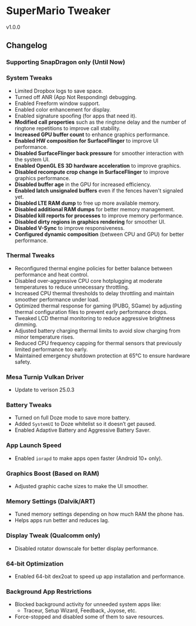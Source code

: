 # SuperMario Tweaker  
v1.0.0

## Changelog

### Supporting SnapDragon only (Until Now)

### System Tweaks
- Limited Dropbox logs to save space.
- Turned off ANR (App Not Responding) debugging.
- Enabled Freeform window support.
- Enabled color enhancement for display.
- Enabled signature spoofing (for apps that need it).
- **Modified call properties** such as the ringtone delay and the number of ringtone repetitions to improve call stability.
- **Increased GPU buffer count** to enhance graphics performance.
- **Enabled HW composition for SurfaceFlinger** to improve UI performance.
- **Disabled SurfaceFlinger back pressure** for smoother interaction with the system UI.
- **Enabled OpenGL ES 3D hardware acceleration** to improve graphics.
- **Disabled recompute crop change in SurfaceFlinger** to improve graphics performance.
- **Disabled buffer age** in the GPU for increased efficiency.
- **Enabled latch unsignaled buffers** even if the fences haven't signaled yet.
- **Disabled LTE RAM dump** to free up more available memory.
- **Disabled additional RAM dumps** for better memory management.
- **Disabled kill reports for processes** to improve memory performance.
- **Disabled dirty regions in graphics rendering** for smoother UI.
- **Disabled V-Sync** to improve responsiveness.
- **Configured dynamic composition** (between CPU and GPU) for better performance.

### Thermal Tweaks
- Reconfigured thermal engine policies for better balance between performance and heat control.
- Disabled over-aggressive CPU core hotplugging at moderate temperatures to reduce unnecessary throttling.
- Increased CPU thermal thresholds to delay throttling and maintain smoother performance under load.
- Optimized thermal response for gaming (PUBG, SGame) by adjusting thermal configuration files to prevent early performance drops.
- Tweaked LCD thermal monitoring to reduce aggressive brightness dimming.
- Adjusted battery charging thermal limits to avoid slow charging from minor temperature rises.
- Reduced CPU frequency capping for thermal sensors that previously limited performance too early.
- Maintained emergency shutdown protection at 65°C to ensure hardware safety.

### Mesa Turnip Vulkan Driver

- Update to verison 25.0.3

### Battery Tweaks
- Turned on full Doze mode to save more battery.
- Added `SystemUI` to Doze whitelist so it doesn’t get paused.
- Enabled Adaptive Battery and Aggressive Battery Saver.

### App Launch Speed
- Enabled `iorapd` to make apps open faster (Android 10+ only).

### Graphics Boost (Based on RAM)
- Adjusted graphic cache sizes to make the UI smoother.

### Memory Settings (Dalvik/ART)
- Tuned memory settings depending on how much RAM the phone has.
- Helps apps run better and reduces lag.

### Display Tweak (Qualcomm only)
- Disabled rotator downscale for better display performance.

### 64-bit Optimization
- Enabled 64-bit dex2oat to speed up app installation and performance.

### Background App Restrictions
- Blocked background activity for unneeded system apps like:
  - Traceur, Setup Wizard, Feedback, Joyose, etc.
- Force-stopped and disabled some of them to save resources.
